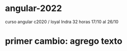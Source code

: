 # angular-2022
curso angular c2020 / loyal Indra 32 horas
17/10 al 26/10

# primer cambio: agrego texto